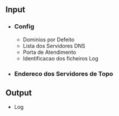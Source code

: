 ## Input

- ### Config
	- Dominios por Defeito
	- Lista dos Servidores DNS
	- Porta de Atendimento
	- Identificacao dos ficheiros Log

- ### Endereco dos Servidores de Topo

## Output

- Log
